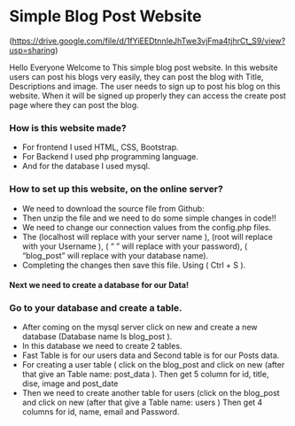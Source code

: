 # Simple Blog Post Website

(https://drive.google.com/file/d/1fYiEEDtnnIeJhTwe3vjFma4tjhrCt_S9/view?usp=sharing)

<P>Hello Everyone Welcome to This simple blog post website. In this website users can post his blogs very easily, they can post the blog with Title, Descriptions and image. The user needs to sign up to post his blog on this website. When it will be signed up properly they can access the create post page where they can post the blog. </p>

<h3>How is this website made?</h3>
<ul> 
  <li>For frontend I used HTML, CSS, Bootstrap.</li> 
  <li>For Backend I used php programming language.</li> 
  <li>And for the database I used mysql.</li> 
</ul>

<h3>How to set up this website, on the online server?</h3>
<ul> 
  <li>We need to download the source file from Github:</li> 
  <li>Then unzip the file and we need to do some simple changes in code!!</li> 
  <li>We need to change our connection values from the config.php files.</li>
  <li>The (localhost will replace with your server name ), (root will replace with your Username ), ( “ ” will replace with your password),  ( “blog_post” will replace with your database name).</li> 
  <li>Completing the changes then save this file. Using ( Ctrl + S ).</li> 
</ul>

<h4>Next we need to create a database for our Data!</h4>

<h3>Go to your database and create a table.</h3>
<ul> 
  <li>After coming on the mysql server click on new and create a new database (Database name Is blog_post ).</li> 
  <li>In this database we need to create 2 tables. </li> 
  <li>Fast Table is for our users data  and Second table is for our Posts data.</li> 
  <li>For creating a user table ( click on the blog_post and click on new (after that give an Table name: post_data ). Then get 5 column for id, title, dise, image and   post_date</li> 
  <li>Then we need to create another table for users (click on the blog_post and click on new (after that give a Table name: users ) Then get 4 columns for id, name,     email and Password.</li> 
</ul>
